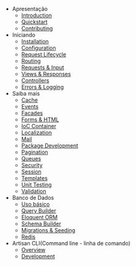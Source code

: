 - Apresentação
    - [Introduction](/laravel4-docs-ptbr/introduction)
    - [Quickstart](/laravel4-docs-ptbr/quick)
    - [Contributing](/laravel4-docs-ptbr/contributing)
- Iniciando
    - [Installation](/laravel4-docs-ptbr/installation)
    - [Configuration](/laravel4-docs-ptbr/configuration)
    - [Request Lifecycle](/laravel4-docs-ptbr/lifecycle)
    - [Routing](/laravel4-docs-ptbr/routing)
    - [Requests & Input](/laravel4-docs-ptbr/requests)
    - [Views & Responses](/laravel4-docs-ptbr/responses)
    - [Controllers](/laravel4-docs-ptbr/controllers)
    - [Errors & Logging](/laravel4-docs-ptbr/errors)
- Saiba mais
    - [Cache](/laravel4-docs-ptbr/cache)
    - [Events](/laravel4-docs-ptbr/events)
    - [Facades](/laravel4-docs-ptbr/facades)
    - [Forms & HTML](/laravel4-docs-ptbr/html)
    - [IoC Container](/laravel4-docs-ptbr/ioc)
    - [Localization](/laravel4-docs-ptbr/localization)
    - [Mail](/laravel4-docs-ptbr/mail)
    - [Package Development](/laravel4-docs-ptbr/packages)
    - [Pagination](/laravel4-docs-ptbr/pagination)
    - [Queues](/laravel4-docs-ptbr/queues)
    - [Security](/laravel4-docs-ptbr/security)
    - [Session](/laravel4-docs-ptbr/session)
    - [Templates](/laravel4-docs-ptbr/templates)
    - [Unit Testing](/laravel4-docs-ptbr/testing)
    - [Validation](/laravel4-docs-ptbr/validation)
- Banco de Dados
    - [Uso básico](/laravel4-docs-ptbr/database)
    - [Query Builder](/laravel4-docs-ptbr/queries)
    - [Eloquent ORM](/laravel4-docs-ptbr/eloquent)
    - [Schema Builder](/laravel4-docs-ptbr/schema)
    - [Migrations & Seeding](/laravel4-docs-ptbr/migrations)
    - [Redis](/laravel4-docs-ptbr/redis)
- Artisan CLI(Command line - linha de comando)
    - [Overview](/laravel4-docs-ptbr/artisan)
    - [Development](/laravel4-docs-ptbr/commands)
